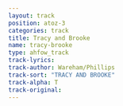 ```yaml
---
layout: track
position: atoz-3
categories: track
title: Tracy and Brooke
name: tracy-brooke
type: ahfow_track
track-lyrics: 
track-author: Wareham/Phillips
track-sort: "TRACY AND BROOKE"
track-alpha: T
track-original: 
---
```

